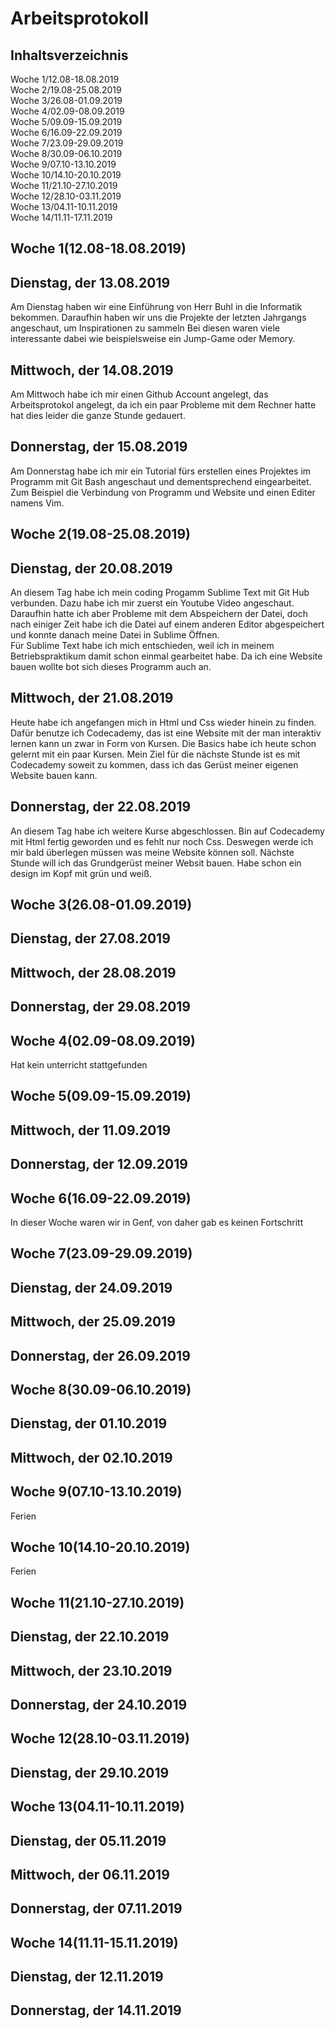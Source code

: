 # Arbeitsprotokoll

## Inhaltsverzeichnis
 Woche 1/12.08-18.08.2019<br>
 Woche 2/19.08-25.08.2019<br>
 Woche 3/26.08-01.09.2019<br>
 Woche 4/02.09-08.09.2019<br>
 Woche 5/09.09-15.09.2019<br>
 Woche 6/16.09-22.09.2019<br>
 Woche 7/23.09-29.09.2019<br>
 Woche 8/30.09-06.10.2019<br>
 Woche 9/07.10-13.10.2019<br>
 Woche 10/14.10-20.10.2019<br>
 Woche 11/21.10-27.10.2019<br>
 Woche 12/28.10-03.11.2019<br>
 Woche 13/04.11-10.11.2019<br>
 Woche 14/11.11-17.11.2019<br>

## Woche 1(12.08-18.08.2019)

## Dienstag, der 13.08.2019

Am Dienstag haben wir eine Einführung von Herr Buhl in die Informatik bekommen. Daraufhin haben wir uns die Projekte
der letzten Jahrgangs angeschaut, um Inspirationen zu sammeln Bei diesen waren viele interessante dabei wie
beispielsweise ein Jump-Game oder Memory.

## Mittwoch, der 14.08.2019

Am Mittwoch habe ich mir einen Github Account angelegt, das Arbeitsprotokol angelegt, da ich ein paar Probleme
mit dem Rechner hatte hat dies leider die ganze Stunde gedauert. 

## Donnerstag, der 15.08.2019

Am Donnerstag habe ich mir ein Tutorial fürs erstellen eines Projektes im Programm mit Git Bash angeschaut und dementsprechend
eingearbeitet. Zum Beispiel die Verbindung von Programm und Website und einen Editer namens Vim.

## Woche 2(19.08-25.08.2019)

## Dienstag, der 20.08.2019
An diesem Tag habe ich mein coding Progamm Sublime Text mit Git Hub verbunden. Dazu habe ich mir zuerst ein Youtube Video angeschaut.
Daraufhin hatte ich aber Probleme mit dem Abspeichern der Datei, doch nach einiger Zeit habe ich die Datei auf einem anderen Editor 
abgespeichert und konnte danach meine Datei in Sublime Öffnen.<br>
Für Sublime Text habe ich mich entschieden, weil ich in meinem Betriebspraktikum damit schon einmal gearbeitet habe. Da ich eine Website
bauen wollte bot sich dieses Programm auch an.

## Mittwoch, der 21.08.2019
Heute habe ich angefangen mich in Html und Css wieder hinein zu finden. Dafür benutze ich Codecademy, das ist eine Website mit der man interaktiv lernen kann un zwar in Form von Kursen. Die Basics habe ich heute schon gelernt mit ein paar Kursen. Mein Ziel für die nächste Stunde ist es mit Codecademy soweit  zu kommen, dass ich das Gerüst meiner eigenen Website bauen kann.

## Donnerstag, der 22.08.2019
An diesem Tag habe ich weitere Kurse abgeschlossen. Bin auf Codecademy mit Html fertig geworden und es fehlt nur noch Css. Deswegen werde ich mir bald überlegen müssen was meine Website können soll. Nächste Stunde will ich das Grundgerüst meiner Websit bauen. Habe schon ein design im Kopf mit grün und weiß.

## Woche 3(26.08-01.09.2019)

## Dienstag, der 27.08.2019

## Mittwoch, der 28.08.2019

## Donnerstag, der 29.08.2019

## Woche 4(02.09-08.09.2019)
   Hat kein unterricht stattgefunden
   
## Woche 5(09.09-15.09.2019)

## Mittwoch, der 11.09.2019

## Donnerstag, der 12.09.2019 

## Woche 6(16.09-22.09.2019)
   In dieser Woche waren wir in Genf, von daher gab es keinen Fortschritt
   
## Woche 7(23.09-29.09.2019)

## Dienstag, der 24.09.2019

## Mittwoch, der 25.09.2019

## Donnerstag, der 26.09.2019

## Woche 8(30.09-06.10.2019)

## Dienstag, der 01.10.2019

## Mittwoch, der 02.10.2019

## Woche 9(07.10-13.10.2019)
Ferien
## Woche 10(14.10-20.10.2019)
Ferien
## Woche 11(21.10-27.10.2019)

## Dienstag, der 22.10.2019

## Mittwoch, der 23.10.2019

## Donnerstag, der 24.10.2019

## Woche 12(28.10-03.11.2019)

## Dienstag, der 29.10.2019

## Woche 13(04.11-10.11.2019)

## Dienstag, der 05.11.2019

## Mittwoch, der 06.11.2019

## Donnerstag, der 07.11.2019

## Woche 14(11.11-15.11.2019)

## Dienstag, der 12.11.2019

## Donnerstag, der 14.11.2019
